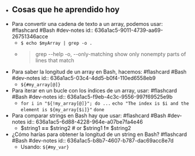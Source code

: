 - ## Cosas que he aprendido hoy
- Para convertir una cadena de texto a un array, podemos usar: #flashcard #Bash #dev-notes
  id:: 636a1ac5-9011-4739-aa69-26751346acce
	- `$ echo $myArray | grep -o .`
	- > grep --help
	  > -o, --only-matching       show only nonempty parts of lines that match
- Para saber la longitud de un array en Bash, hacemos: #flashcard #Bash #dev-notes
  id:: 636a1ac5-03c4-4dd5-b0f4-110ed6558eb9
	- `${#my_array[@]}`
- Para iterar en un bucle con los índices de un array, usar: #flashcard #Bash #dev-notes
  id:: 636a1ac5-f9eb-4c3c-9556-997f69525e9b
	- `for i in "${!my_array[@]}"; do ...`
	      `echo "The index is $i and the element is ${my_array[$i]}"`
	  `done`
- Para comparar strings en Bash hay que usar: #flashcard #Bash #dev-notes
  id:: 636a1ac5-6d88-4228-964e-a07be7fa4e46
	- $string1 **==** $string2 # or $string1 **!=** $string2
- ¿Cómo harías para obtener la longitud de un string en Bash? #flashcard #Bash #dev-notes
  id:: 636a1ac5-b8b7-4607-b787-dac69acc8e7d
	- Usando: `${#my_var}`